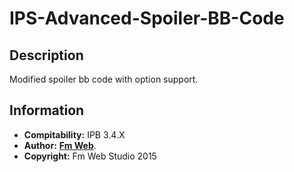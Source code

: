 # IPS-Advanced-Spoiler-BB-Code
## Description
Modified spoiler bb code with option support.

## Information
* **Compitability:** IPB 3.4.X
* **Author:** [**Fm Web**](http://fm-web.studio/).
* **Copyright:** Fm Web Studio 2015